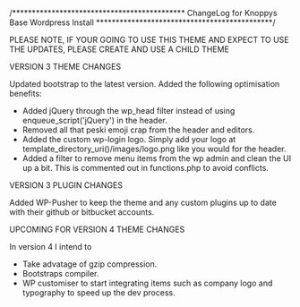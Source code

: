 /********************************************
ChangeLog for Knoppys Base Wordpress Install
*********************************************/

PLEASE NOTE, IF YOUR GOING TO USE THIS THEME AND EXPECT TO USE THE UPDATES, PLEASE CREATE AND USE A CHILD THEME

VERSION 3
THEME CHANGES

Updated bootstrap to the latest version.
Added the following optimisation benefits:
- Added jQuery through the wp_head filter instead of using enqueue_script('jQuery') in the header.
- Removed all that peski emoji crap from the header and editors.
- Added the custom wp-login logo. Simply add your logo at template_directory_uri()/images/logo.png like you would for the header. 
- Added a filter to remove menu items from the wp admin and clean the UI up a bit. This is commented out in functions.php to avoid conflicts.

VERSION 3 
PLUGIN CHANGES

Added WP-Pusher to keep the theme and any custom plugins up to date with their github or bitbucket accounts.

UPCOMING FOR VERSION 4
THEME CHANGES

In version 4 I intend to
- Take advatage of gzip compression.
- Bootstraps compiler.
- WP customiser to start integrating items such as company logo and typography to speed up the dev process. 




